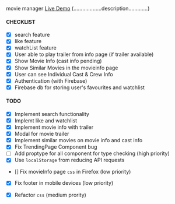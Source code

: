 movie manager
[Live Demo](https://www.movie-base.netlify.com)
(...................description.............)



#### CHECKLIST

- [x] search feature
- [x] like feature
- [x] watchList feature
- [x] User able to play trailer from info page (if trailer available)
- [x] Show Movie Info (cast info pending)
- [x] Show Similar Movies in the movieinfo page
- [x] User can see Individual Cast & Crew Info
- [x] Authentication (with Firebase)
- [x] Firebase db for storing user's favourites and watchlist

#### TODO

- [x] Implement search functionality
- [x] Implemt like and watchlist
- [x] Implement movie info with trailer
- [x] Modal for movie trailer
- [x] Implement similar movies on movie info and     cast info
- [x] Fix TrendingPage Component bug
- [ ] Add proptype for all component for type checking (high priority)
- [x] Use `localStorage` from reducing API requests
- [] Fix movieInfo page `css` in Firefox (low priority)
- [x] Fix footer in mobile devices (low priority)

- [x] Refactor `css` (medium prority)
